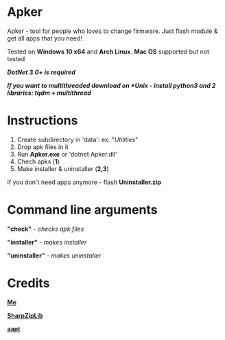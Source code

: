 # Apker
Apker - tool for people who loves to change firmware. Just flash module &amp; get all apps that you need!

Tested on **Windows 10 x64** and **Arch Linux**. **Mac OS** supported but not tested

***DotNet 3.0+ is required***

***If you want to multithreaded download on \*Unix - install python3 and 2 libraries: tqdm + multithread***

# Instructions
1. Create subdirectory in 'data': ex. "*Utilities*"
2. Drop apk files in it
3. Run **Apker.exe** or 'dotnet Apker.dll'
4. Chech apks (**1**)
5. Make installer & uninstaller (**2,3**)

If you don't need apps anymore - flash **Uninstaller.zip**

# Command line arguments
**"check"** - *checks apk files*

**"installer"** - *makes installer*

**"uninstaller"** - *makes uninstaller*

# Credits

[**Me**](https://github.com/AlexeyZavar)

[**SharpZipLib**](https://github.com/icsharpcode/SharpZipLib)

[**aapt**](https://developer.android.com/studio/command-line/aapt2)
